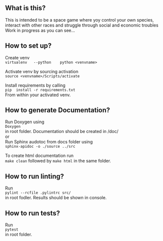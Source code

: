 ## What is this? 
This is intended to	be a space	game where yoy control
your	own	species, interact with other races	and
struggle through social and	economic	troubles  	 	
Work	in	progress as you can see...	 
   		 		  
##	How	to set up?  		
Create venv  		 		  
```virtualenv	--python	python <venvname>```   	  
   		 				
Activate	venv	by sourcing activation  	 	
```source <venvname>/Scripts/activate```  	 		  
		    		 
Install requirements by calling	     
```pip	install	-r requirements.txt```   			
From within your activated	venv.		 			
		    	   
## How to generate	Documentation?	 				
Run	Doxygen	using    	  	
```Doxygen```   			  	 
in	root	folder. Documentation should be created	in /doc/	 
or   		 		  
Run	Sphinx	audotoc from docs folder using	 		
```sphinx-apidoc -o ./source ../src```		  	  
		    		  
To create html documentation run	     
```make	clean```	followed by ```make html``` in	the	same folder.	
   		 				
##	How	to run linting?   			 
   		  		 
Run		    				
```pylint --rcfile .pylintrc src/```	     
in	root	fodler. Results should be shown	in console.   
   			  		
##	How	to run tests?  	   	
   			    
Run		    	  	 
```pytest```   		    	
in	root	folder.    	  		
   		   		
		    	 	  
   		  	 	
		    	 	 	
   			  		
		    	 		 
   	    	
		    	 			
    
		     

 	 			 			 			  	  		 	  	 			 	   		  	 	

 	 		 			  		  	 	 			 			 		 		   		 	  	 		 			  		  	 	




   		    	 		  	   		  	  
	   
	

   			 			 			  	  		 	  	 			 	   		  	 	
 
 			 
 
	  			 			 			  	  		 	  	 			 	   		  	 	 	 					 		  	 	 		 			  		  	  
	
     	
	   
 
 			 			 			  	  		 	  	 			 	   		  	 	

   			 			 			  	  		 	  	 			 	   		  	 	 	 					 		  	 	 		 			  		  	  
 

 


	

   			  	  		  	 	 		    	 		  	  
 
  
 	
	 			 
    	 	 
	  	
	  			  	  		  	 	 		    	 		  	   	 					 		  	 	 		 			  		  	  
 

   	
	   
 
 			  	  		  	 	 		    	 		  	  

   			  	  		  	 	 		    	 		  	   	 					 		  	 	 		 			  		  	  
 

   	
	       
		 
	

   		 			  		  	 	 			 			 		 		   		 	  	 		 			  		  	 	
   	 	 
   		 	
	
  	
  
	
